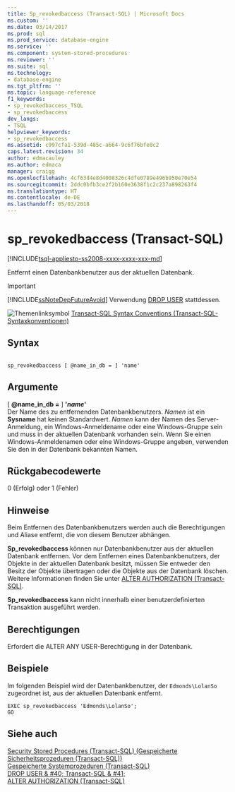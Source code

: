 ```yaml
---
title: Sp_revokedbaccess (Transact-SQL) | Microsoft Docs
ms.custom: ''
ms.date: 03/14/2017
ms.prod: sql
ms.prod_service: database-engine
ms.service: ''
ms.component: system-stored-procedures
ms.reviewer: ''
ms.suite: sql
ms.technology:
- database-engine
ms.tgt_pltfrm: ''
ms.topic: language-reference
f1_keywords:
- sp_revokedbaccess_TSQL
- sp_revokedbaccess
dev_langs:
- TSQL
helpviewer_keywords:
- sp_revokedbaccess
ms.assetid: c997cfa1-539d-485c-a664-9c6f76bfe0c2
caps.latest.revision: 34
author: edmacauley
ms.author: edmaca
manager: craigg
ms.openlocfilehash: 4cf63d4e8d4008326c4dfe0789e496b950e70e54
ms.sourcegitcommit: 2ddc0bfb3ce2f2b160e3638f1c2c237a898263f4
ms.translationtype: HT
ms.contentlocale: de-DE
ms.lasthandoff: 05/03/2018
---
```

# <a name="sprevokedbaccess-transact-sql"></a>sp_revokedbaccess (Transact-SQL)
[!INCLUDE[tsql-appliesto-ss2008-xxxx-xxxx-xxx-md](../../includes/tsql-appliesto-ss2008-xxxx-xxxx-xxx-md.md)]

  Entfernt einen Datenbankbenutzer aus der aktuellen Datenbank.  
  
> [!IMPORTANT]  
>  [!INCLUDE[ssNoteDepFutureAvoid](../../includes/ssnotedepfutureavoid-md.md)] Verwendung [DROP USER](../../t-sql/statements/drop-user-transact-sql.md) stattdessen.  
  
 ![Themenlinksymbol](../../database-engine/configure-windows/media/topic-link.gif "Topic link icon") [Transact-SQL Syntax Conventions (Transact-SQL-Syntaxkonventionen)](../../t-sql/language-elements/transact-sql-syntax-conventions-transact-sql.md)  
  
## <a name="syntax"></a>Syntax  
  
```  
  
sp_revokedbaccess [ @name_in_db = ] 'name'  
```  
  
## <a name="arguments"></a>Argumente  
 [ **@name_in_db =** ] **'***name***'**  
 Der Name des zu entfernenden Datenbankbenutzers. *Namen* ist ein **Sysname** hat keinen Standardwert. *Namen* kann der Namen des Server-Anmeldung, ein Windows-Anmeldename oder eine Windows-Gruppe sein und muss in der aktuellen Datenbank vorhanden sein. Wenn Sie einen Windows-Anmeldenamen oder eine Windows-Gruppe angeben, verwenden Sie den in der Datenbank bekannten Namen.  
  
## <a name="return-code-values"></a>Rückgabecodewerte  
 0 (Erfolg) oder 1 (Fehler)  
  
## <a name="remarks"></a>Hinweise  
 Beim Entfernen des Datenbankbenutzers werden auch die Berechtigungen und Aliase entfernt, die von diesem Benutzer abhängen.  
  
 **Sp_revokedbaccess** können nur Datenbankbenutzer aus der aktuellen Datenbank entfernen. Vor dem Entfernen eines Datenbankbenutzers, der Objekte in der aktuellen Datenbank besitzt, müssen Sie entweder den Besitz der Objekte übertragen oder die Objekte aus der Datenbank löschen. Weitere Informationen finden Sie unter [ALTER AUTHORIZATION &#40;Transact-SQL&#41;](../../t-sql/statements/alter-authorization-transact-sql.md).  
  
 **Sp_revokedbaccess** kann nicht innerhalb einer benutzerdefinierten Transaktion ausgeführt werden.  
  
## <a name="permissions"></a>Berechtigungen  
 Erfordert die ALTER ANY USER-Berechtigung in der Datenbank.  
  
## <a name="examples"></a>Beispiele  
 Im folgenden Beispiel wird der Datenbankbenutzer, der `Edmonds\LolanSo` zugeordnet ist, aus der aktuellen Datenbank entfernt.  
  
```  
EXEC sp_revokedbaccess 'Edmonds\LolanSo';  
GO  
```  
  
## <a name="see-also"></a>Siehe auch  
 [Security Stored Procedures &#40;Transact-SQL&#41; (Gespeicherte Sicherheitsprozeduren (Transact-SQL))](../../relational-databases/system-stored-procedures/security-stored-procedures-transact-sql.md)   
 [Gespeicherte Systemprozeduren &#40;Transact-SQL&#41;](../../relational-databases/system-stored-procedures/system-stored-procedures-transact-sql.md)   
 [DROP USER & #40; Transact-SQL & #41;](../../t-sql/statements/drop-user-transact-sql.md)   
 [ALTER AUTHORIZATION &#40;Transact-SQL&#41;](../../t-sql/statements/alter-authorization-transact-sql.md)  
  
  
